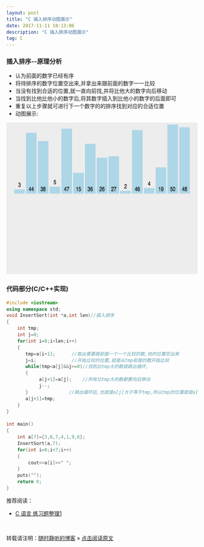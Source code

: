 ```yaml
---
layout: post
title: "C 插入排序动图展示"
date: 2017-11-11 18:13:06 
description: "C 插入排序动图展示"
tag: C
---
```


### 插入排序--原理分析

- 认为前面的数字已经有序
- 将待排序的数字位置空出来,并拿出来跟前面的数字一一比较
- 当没有找到合适的位置,就一直向前找,并将比他大的数字向后移动
- 当找到比他比他小的数字后,将其数字插入到比他小的数字的后面即可
- 重复以上步骤就可进行下一个数字的的排序找到对应的合适位置
- 动图展示:
<img src="/images/posts/C/InsertSort.gif" height="400" width="850">

### 代码部分(C/C++实现)

```C++
#include <iostream>
using namespace std;
void InsertSort(int *a,int len)//插入排序
{
    int tmp;
    int j=0;
    for(int i=0;i<len;i++)
    {
       tmp=a[i+1];      //取出需要跟前面一个一个比较的数,他的位置空出来
       j=i;             //开始比较的位置,就是从tmp前面的数开始比较
       while(tmp<a[j]&&j>=0)//找到比tmp大的数就跳出循环,
       {
            a[j+1]=a[j];    //所有比tmp大的数都要向后移动
            j--;
       }               //跳出循环后,也就是a[j]大于等于tmp,所以tmp的位置就是a[j]后面也就是j+1的位置
       a[j+1]=tmp;
    }
}

int main()
{
    int a[7]={3,6,7,4,1,9,6};
    InsertSort(a,7);
    for(int i=0;i<7;i++)
    {
        cout<<a[i]<<" ";
    }
    puts("");
    return 0;
}
```


推荐阅读：

- [C 语言 练习题整理1](http://ssjt21.github.io/2017/11/C_Exercises1/)



<br>

转载请注明：[随时静听的博客](http://ssjt21.github.io) » [点击阅读原文](http://ssjt21.github.io/2017/11/C_InsertSort/)